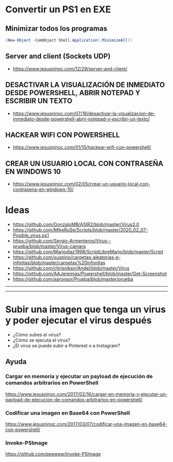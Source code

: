 # Convertir un PS1 en EXE
## Minimizar todos los programas
```PowerShell
(New-Object -ComObject Shell.Application).MinimizeAll()
```
## Server and client (Sockets UDP)
* https://www.jesusninoc.com/12/29/server-and-client/
## DESACTIVAR LA VISUALIZACIÓN DE INMEDIATO DESDE POWERSHELL, ABRIR NOTEPAD Y ESCRIBIR UN TEXTO
* https://www.jesusninoc.com/07/18/desactivar-la-visualizacion-de-inmediato-desde-powershell-abrir-notepad-y-escribir-un-texto/
## HACKEAR WIFI CON POWERSHELL 
* https://www.jesusninoc.com/01/15/hackear-wifi-con-powershell/
## CREAR UN USUARIO LOCAL CON CONTRASEÑA EN WINDOWS 10
* https://www.jesusninoc.com/02/05/crear-un-usuario-local-con-contrasena-en-windows-10/

# Ideas
* https://github.com/GonzaloMB/ASIR2/blob/master/Virus2.0
* https://github.com/MikeRuSe/Scripts/blob/master/2020_02_07-Posible_virus.ps1
* https://github.com/Sergio-Armenteros/Virus--prueba/blob/master/Virus-camara
* https://github.com/Mariodiaz1998/ScriptLibreMario/blob/master/Script
* https://github.com/xuspino/carpetas-aleatorias-e-infinitas/blob/master/carpetas%20infonitas
* https://github.com/chrisnikpir/Andel/blob/master/Virus
* https://github.com/AAJeremias/Powershell/blob/master/Get-Screenshot
* https://github.com/aaronsor/Prueba/blob/master/prueba

------------
------------

# Subir una imagen que tenga un virus y poder ejecutar el virus después

- ¿Cómo subes el virus?
- ¿Cómo se ejecuta el virus?
- ¿El virus se puede subir a Pinterest o a Instagram?

## Ayuda
### Cargar en memoria y ejecutar un payload de ejecución de comandos arbitrarios en PowerShell
https://www.jesusninoc.com/2017/02/16/cargar-en-memoria-y-ejecutar-un-payload-de-ejecucion-de-comandos-arbitrarios-en-powershell/
### Codificar una imagen en Base64 con PowerShell
https://www.jesusninoc.com/2017/03/07/codificar-una-imagen-en-base64-con-powershell/
### Invoke-PSImage
https://github.com/peewpw/Invoke-PSImage
